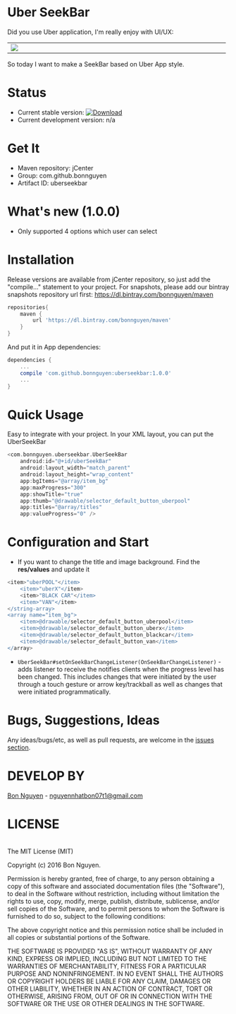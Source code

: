 Uber SeekBar
===========================================
Did you use Uber application, I'm really enjoy with UI/UX:
<table>
  <tr>
    <td width="480"><img src="http://i.imgur.com/K252SUu.png"/></td>
  </tr>
</table>


So today I want to make a SeekBar based on Uber App style.

Status
======

- Current stable version: [ ![Download](https://api.bintray.com/packages/bonnguyen/maven/uberseekbar/images/download.svg) ](https://bintray.com/bonnguyen/maven/uberseekbar/_latestVersion)
- Current development version: n/a

Get It
===

- Maven repository: jCenter
- Group: com.github.bonnguyen
- Artifact ID: uberseekbar

What's new (1.0.0)
==========
- Only supported 4 options which user can select
 
Installation
============

Release versions are available from jCenter repository, so just add the "compile..." statement to your project. For snapshots, please
add our bintray snapshots repository url first: https://dl.bintray.com/bonnguyen/maven

```groovy
repositories{
    maven {
        url 'https://dl.bintray.com/bonnguyen/maven'
    }
}
```
And put it in App dependencies:

```groovy
dependencies {
    ...
    compile 'com.github.bonnguyen:uberseekbar:1.0.0'
    ...
}
```

Quick Usage
===========
Easy to integrate with your project. In your XML layout, you can put the UberSeekBar

```groovy
<com.bonnguyen.uberseekbar.UberSeekBar
    android:id="@+id/uberSeekBar"
    android:layout_width="match_parent"
    android:layout_height="wrap_content"
    app:bgItems="@array/item_bg"
    app:maxProgress="300"
    app:showTitle="true"
    app:thumb="@drawable/selector_default_button_uberpool"
    app:titles="@array/titles"
    app:valueProgress="0" />
```


Configuration and Start
=============
- If you want to change the title and image background. Find the <b>res/values</b> and update it

```groovy
<item>"uberPOOL"</item>
    <item>"uberX"</item>
    <item>"BLACK CAR"</item>
    <item>"VAN"</item>
</string-array>
<array name="item_bg">
    <item>@drawable/selector_default_button_uberpool</item>
    <item>@drawable/selector_default_button_uberx</item>
    <item>@drawable/selector_default_button_blackcar</item>
    <item>@drawable/selector_default_button_van</item>
</array>
```

- `UberSeekBar#setOnSeekBarChangeListener(OnSeekBarChangeListener)` - adds listener to receive the notifies clients when the progress level has been changed. This includes changes that were initiated by the user through a touch gesture or arrow key/trackball as well as changes that were initiated programmatically.

Bugs, Suggestions, Ideas
========================
Any ideas/bugs/etc, as well as pull requests, are welcome in the [issues section](https://github.com/bonnguyen/UberSeekBar/issues).

DEVELOP BY
===================================
[Bon Nguyen](https://github.com/bonnguyen) - nguyennhatbon07t1@gmail.com

LICENSE
===================================
<br/>
The MIT License (MIT)

Copyright (c) 2016 Bon Nguyen.

Permission is hereby granted, free of charge, to any person obtaining a copy
of this software and associated documentation files (the "Software"), to deal
in the Software without restriction, including without limitation the rights
to use, copy, modify, merge, publish, distribute, sublicense, and/or sell
copies of the Software, and to permit persons to whom the Software is
furnished to do so, subject to the following conditions:

The above copyright notice and this permission notice shall be included in
all copies or substantial portions of the Software.

THE SOFTWARE IS PROVIDED "AS IS", WITHOUT WARRANTY OF ANY KIND, EXPRESS OR
IMPLIED, INCLUDING BUT NOT LIMITED TO THE WARRANTIES OF MERCHANTABILITY,
FITNESS FOR A PARTICULAR PURPOSE AND NONINFRINGEMENT. IN NO EVENT SHALL THE
AUTHORS OR COPYRIGHT HOLDERS BE LIABLE FOR ANY CLAIM, DAMAGES OR OTHER
LIABILITY, WHETHER IN AN ACTION OF CONTRACT, TORT OR OTHERWISE, ARISING FROM,
OUT OF OR IN CONNECTION WITH THE SOFTWARE OR THE USE OR OTHER DEALINGS IN
THE SOFTWARE.
<br/>       

